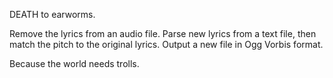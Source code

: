 DEATH to earworms.

Remove the lyrics from an audio file.
Parse new lyrics from a text file, then match the pitch to the original lyrics.
Output a new file in Ogg Vorbis format.

Because the world needs trolls.
